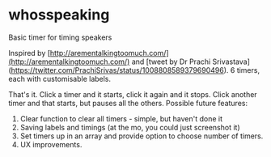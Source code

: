 # whosspeaking
Basic timer for timing speakers

Inspired by [http://arementalkingtoomuch.com/](http://arementalkingtoomuch.com/) and [tweet by Dr Prachi Srivastava] (https://twitter.com/PrachiSrivas/status/1008808589379690496).
6 timers, each with customisable labels.

That's it. Click a timer and it starts, click it again and it stops. Click another timer and that starts, but pauses all the others.
Possible future features:
1) Clear function to clear all timers - simple, but haven't done it
2) Saving labels and timings (at the mo, you could just screenshot it)
3) Set timers up in an array and provide option to choose number of timers.
4) UX improvements.
